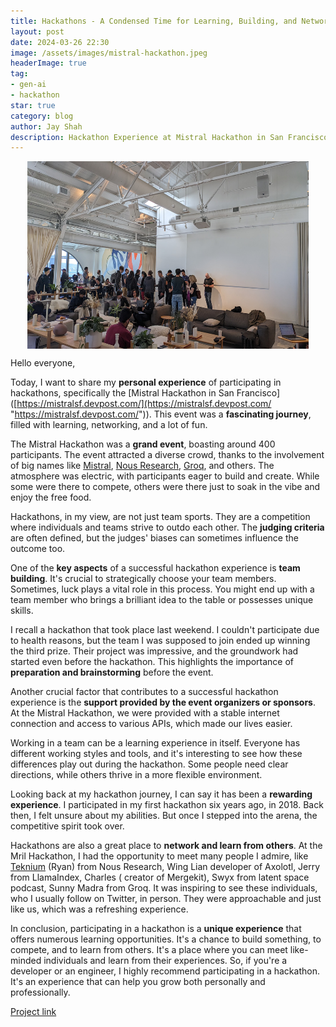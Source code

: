 ```yaml
---
title: Hackathons - A Condensed Time for Learning, Building, and Networking
layout: post
date: 2024-03-26 22:30
image: /assets/images/mistral-hackathon.jpeg
headerImage: true
tag:
- gen-ai
- hackathon
star: true
category: blog
author: Jay Shah
description: Hackathon Experience at Mistral Hackathon in San Francisco
---
```


<img src="../assets/images/hackathon.jpeg" alt="mistral-hackathon" width="450" height="300" style="display: block; margin-left: auto; margin-right: auto;"/>


Hello everyone,  

Today, I want to share my **personal experience** of participating in hackathons, specifically the [Mistral Hackathon in San Francisco]([https://mistralsf.devpost.com/](https://mistralsf.devpost.com/ "https://mistralsf.devpost.com/")). This event was a **fascinating journey**, filled with learning, networking, and a lot of fun.

The Mistral Hackathon was a **grand event**, boasting around 400 participants. The event attracted a diverse crowd, thanks to the involvement of big names like [Mistral](https://chat.mistral.ai/chat), [Nous Research](https://huggingface.co/NousResearch), [Groq](https://console.groq.com/), and others. The atmosphere was electric, with participants eager to build and create. While some were there to compete, others were there just to soak in the vibe and enjoy the free food.

Hackathons, in my view, are not just team sports. They are a competition where individuals and teams strive to outdo each other. The **judging criteria** are often defined, but the judges' biases can sometimes influence the outcome too.

One of the **key aspects** of a successful hackathon experience is **team building**. It's crucial to strategically choose your team members. Sometimes, luck plays a vital role in this process. You might end up with a team member who brings a brilliant idea to the table or possesses unique skills.

I recall a hackathon that took place last weekend. I couldn't participate due to health reasons, but the team I was supposed to join ended up winning the third prize. Their project was impressive, and the groundwork had started even before the hackathon. This highlights the importance of **preparation and brainstorming** before the event.

Another crucial factor that contributes to a successful hackathon experience is the **support provided by the event organizers or sponsors**. At the Mistral Hackathon, we were provided with a stable internet connection and access to various APIs, which made our lives easier.

Working in a team can be a learning experience in itself. Everyone has different working styles and tools, and it's interesting to see how these differences play out during the hackathon. Some people need clear directions, while others thrive in a more flexible environment.

Looking back at my hackathon journey, I can say it has been a **rewarding experience**. I participated in my first hackathon six years ago, in 2018. Back then, I felt unsure about my abilities. But once I stepped into the arena, the competitive spirit took over.

Hackathons are also a great place to **network and learn from others**. At the Mril Hackathon, I had the opportunity to meet many people I admire, like [Teknium](https://twitter.com/Teknium1) (Ryan) from Nous Research, Wing Lian developer of Axolotl, Jerry from LlamaIndex, Charles ( creator of Mergekit), Swyx from latent space podcast, Sunny Madra from Groq. It was inspiring to see these individuals, who I usually follow on Twitter, in person. They were approachable and just like us, which was a refreshing experience.

In conclusion, participating in a hackathon is a **unique experience** that offers numerous learning opportunities. It's a chance to build something, to compete, and to learn from others. It's a place where you can meet like-minded individuals and learn from their experiences. So, if you're a developer or an engineer, I highly recommend participating in a hackathon. It's an experience that can help you grow both personally and professionally.

[Project link](https://devpost.com/software/neurobuddy)
